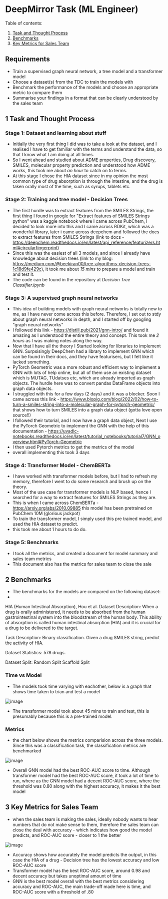 # DeepMirror Task (ML Engineer)

Table of contents:

1. [Task and Thought Process](#1-task-and-thought-process)
2. [Benchmarks](#2-benchmarks)
3. [Key Metrics for Sales Team](#3-key-metrics-for-sales-team)

## Requirements
* Train a supervised graph neural network, a tree model and a transformer model
* Choose a dataset(s) from the TDC to train the models with
* Benchmark the performance of the models and choose an appropriate metric to compare them
* Summarise your findings in a format that can be clearly understood by the sales team

## 1 Task and Thought Process

### Stage 1: Dataset and learning about stuff
* Initially the very first thing I did was to take a look at the dataset, and I realised I have to get familiar with the terms and understand the data, so that I know what I am doing at all times.  
* So I went ahead and studied about ADME properties, Drug discovery, SMILES, molecular property prediction and understood how ADME works, this took me about *an hour* to catch on to terms.  
* At this stage I chose the HIA dataset since in my opinion the most common type of drug absorption is through the intestine, and the drug is taken orally most of the time, such as syrups, tablets etc.

### Stage 2: Training and tree model - Decision Trees
* The first hurdle was to extract features from the SMILES Strings, the first thing I found in google for "Extract features of SMILES Strings python" was a kaggle notebook where I came across PubChem, I decided to look more into this and I came across RDKit, which was a wonderful library, later i came across deepchem and followed the docs to extract features from SMILES Strings (link to docs - https://deepchem.readthedocs.io/en/latest/api_reference/featurizers.html#circularfingerprint)
* Since this was the easiest of all 3 models, and since I already have knowledge about decision trees (link to my blog: https://medium.com/@beekiran00/tree-algorithms-decision-trees-1c18d9fe429c), it took me about *15 mins* to prepare a model and train and test it.
* The code can be found in the repository at *Decision Tree Classifier.ipynb*

### Stage 3: A supervised graph neural networks
* This idea of building models with graph neural networks is totally new to me, as I have never come across this before. Therefore, I set out to stdy about graph neural networks in depth, and I started off by googling "graph neural networks"
* I followed this link - https://distill.pub/2021/gnn-intro/ and found it amazing as I understood the entire theory and concept. This took me *2 hours* as I was making notes along the way.
* Now that I have all the theory I Started looking for libraries to implement GNN. Surpsisingly DeepChem had a library to implement GNN which can be found in their docs, and they have featurisers, but I felt like it lacked something.
* PyTorch Geometric was a more robust and efficient way to implement a GNN with lots of help online, but all of them use an existing dataset which is MUTAG, TUdatses etc, which are already imported as graph objects. The hurdle here was to convert pandas DataFrame objects into graph data objects.
* I struggled with this for a few days (2 days) and it was a blocker. Soon I came across this link - https://www.blopig.com/blog/2022/02/how-to-turn-a-smiles-string-into-a-molecular-graph-for-pytorch-geometric/ that shows how to turn SMILES into a graph data object (gotta love open source!!)
* I followed their tutorial, and I now have a graph data object, Next I use the PyTorch Geometric to implement the GNN with the help of this documentation - https://uvadlc-notebooks.readthedocs.io/en/latest/tutorial_notebooks/tutorial7/GNN_overview.html#PyTorch-Geometric
* I then used Pytorch metrics to get the metrics of the model
* overall implementing this took 3 days

### Stage 4: Transformer Model - ChemBERTa
* I have worked with transformer models before, but I had to refresh my memory, therefore I went to do some research and brush up on the theory.
* Most of the use case for transformer models is NLP based, hence I searched for a way to extract features for SMILES Strings as they are.
* This is when I came across ChemBERTa - https://arxiv.org/abs/2010.09885 this model has been pretrained on PubChem 10M (glorious jackpot)
* To train the transformer model, I simply used this pre trained model, and used the HIA dataset to predict.
* this took me about 1 hours to do do.

### Stage 5: Benchmarks
* I took all the metrics, and created a document for model summary and sales team metrics
* This document also has the metrics for sales team to close the sale


## 2 Benchmarks

* The benchmarks for the models are compared on the following dataset:
* 
HIA (Human Intestinal Absorption), Hou et al.
Dataset Description: When a drug is orally administered, it needs to be absorbed from the human gastrointestinal system into the bloodstream of the human body. This ability of absorption is called human intestinal absorption (HIA) and it is crucial for a drug to be delivered to the target.

Task Description: Binary classification. Given a drug SMILES string, predict the activity of HIA.

Dataset Statistics: 578 drugs.

Dataset Split: Random Split Scaffold Split

### Time vs Model

* The models took time varying with eachother, below is a graph that shows time taken to trian and test a model


![image](https://user-images.githubusercontent.com/63056373/208525051-28882e50-c605-46c2-a69b-6e4b84aeac8a.png)

* The transformer model took about 45 mins to train and test, this is presumably because this is a pre-trained model.

### Metrics

* the chart below shows the metrics comparision across the three models. Since this was a classification task, the classification metrics are benchmarked


![image](https://user-images.githubusercontent.com/63056373/208525339-b54841c9-a237-41b8-961c-ce6cbb74076d.png)

* Overall GNN model had the best ROC-AUC score to time. Although transformer model had the best ROC-AUC score, it took a lot of time to run, where as the GNN model had a decent ROC-AUC score, where the threshold was 0.80 along with the highest accuracy, it makes it the best model

## 3 Key Metrics for Sales Team
* when the sales team is making the sales, ideally nobody wants to hear numbers that do not make sense to them, therefore the sales team can close the deal with accuracy - which indicates how good the model predicts, and ROC-AUC score - closer to 1 the better 


![image](https://user-images.githubusercontent.com/63056373/208525782-7263daba-6557-4e2c-bec3-6207f13b88de.png)

* Accuracy shows how accurately the model predicts the output, in this case the HIA of
a drug - Decision tree has the lowest accuracy and low ROC-AUC score
* Transformer model has the best ROC-AUC score, around 0.98 and decent accuracy
but takes unoptimal amount of time
* GNN is the best model overall with the best metrics considering accuracy and
ROC-AUC, the main trade-off made here is time, and ROC-AUC score with a
threshold of .80



